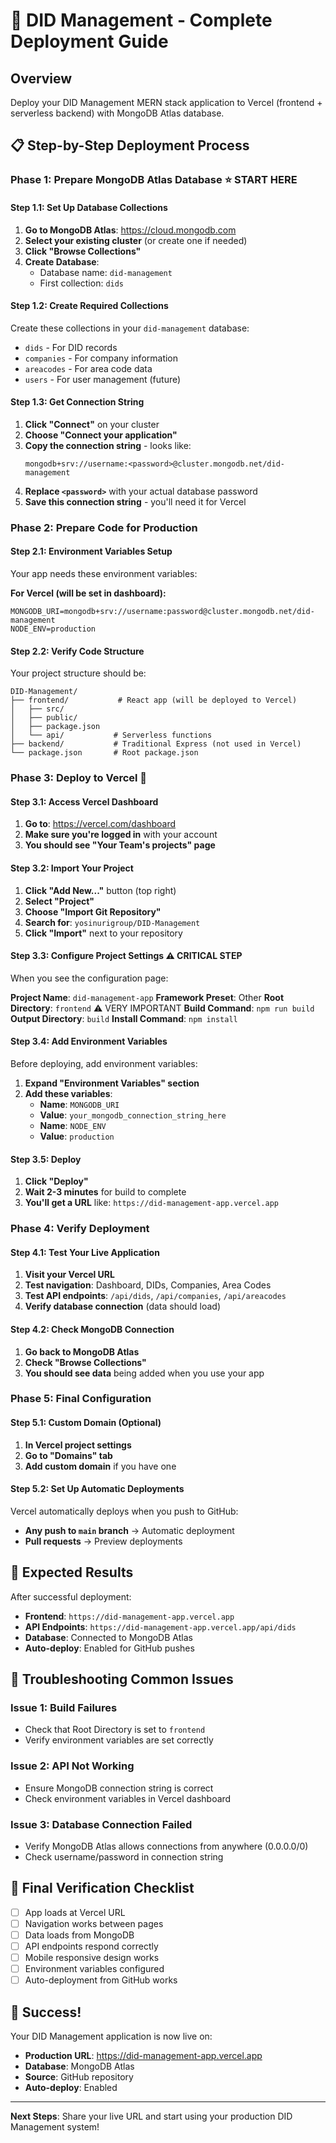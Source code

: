 # 🚀 DID Management - Complete Deployment Guide

## Overview
Deploy your DID Management MERN stack application to Vercel (frontend + serverless backend) with MongoDB Atlas database.

## 📋 **Step-by-Step Deployment Process**

### **Phase 1: Prepare MongoDB Atlas Database** ⭐ START HERE

#### **Step 1.1: Set Up Database Collections**
1. **Go to MongoDB Atlas**: https://cloud.mongodb.com
2. **Select your existing cluster** (or create one if needed)
3. **Click "Browse Collections"**
4. **Create Database**: 
   - Database name: `did-management`
   - First collection: `dids`

#### **Step 1.2: Create Required Collections**
Create these collections in your `did-management` database:
- `dids` - For DID records
- `companies` - For company information  
- `areacodes` - For area code data
- `users` - For user management (future)

#### **Step 1.3: Get Connection String**
1. **Click "Connect"** on your cluster
2. **Choose "Connect your application"**
3. **Copy the connection string** - looks like:
   ```
   mongodb+srv://username:<password>@cluster.mongodb.net/did-management
   ```
4. **Replace `<password>`** with your actual database password
5. **Save this connection string** - you'll need it for Vercel

### **Phase 2: Prepare Code for Production**

#### **Step 2.1: Environment Variables Setup**
Your app needs these environment variables:

**For Vercel (will be set in dashboard):**
```
MONGODB_URI=mongodb+srv://username:password@cluster.mongodb.net/did-management
NODE_ENV=production
```

#### **Step 2.2: Verify Code Structure**
Your project structure should be:
```
DID-Management/
├── frontend/           # React app (will be deployed to Vercel)
│   ├── src/
│   ├── public/
│   ├── package.json
│   └── api/           # Serverless functions
├── backend/           # Traditional Express (not used in Vercel)
└── package.json       # Root package.json
```

### **Phase 3: Deploy to Vercel** 🎯

#### **Step 3.1: Access Vercel Dashboard**
1. **Go to**: https://vercel.com/dashboard
2. **Make sure you're logged in** with your account
3. **You should see "Your Team's projects" page**

#### **Step 3.2: Import Your Project**
1. **Click "Add New..."** button (top right)
2. **Select "Project"**
3. **Choose "Import Git Repository"**
4. **Search for**: `yosinurigroup/DID-Management`
5. **Click "Import"** next to your repository

#### **Step 3.3: Configure Project Settings** ⚠️ CRITICAL STEP
When you see the configuration page:

**Project Name**: `did-management-app`
**Framework Preset**: Other
**Root Directory**: `frontend` ⚠️ VERY IMPORTANT
**Build Command**: `npm run build`
**Output Directory**: `build`
**Install Command**: `npm install`

#### **Step 3.4: Add Environment Variables**
Before deploying, add environment variables:
1. **Expand "Environment Variables" section**
2. **Add these variables**:
   - **Name**: `MONGODB_URI`
   - **Value**: `your_mongodb_connection_string_here`
   - **Name**: `NODE_ENV`  
   - **Value**: `production`

#### **Step 3.5: Deploy**
1. **Click "Deploy"**
2. **Wait 2-3 minutes** for build to complete
3. **You'll get a URL** like: `https://did-management-app.vercel.app`

### **Phase 4: Verify Deployment**

#### **Step 4.1: Test Your Live Application**
1. **Visit your Vercel URL**
2. **Test navigation**: Dashboard, DIDs, Companies, Area Codes
3. **Test API endpoints**: `/api/dids`, `/api/companies`, `/api/areacodes`
4. **Verify database connection** (data should load)

#### **Step 4.2: Check MongoDB Connection**
1. **Go back to MongoDB Atlas**
2. **Check "Browse Collections"**
3. **You should see data** being added when you use your app

### **Phase 5: Final Configuration**

#### **Step 5.1: Custom Domain (Optional)**
1. **In Vercel project settings**
2. **Go to "Domains" tab**
3. **Add custom domain** if you have one

#### **Step 5.2: Set Up Automatic Deployments**
Vercel automatically deploys when you push to GitHub:
- **Any push to `main` branch** → Automatic deployment
- **Pull requests** → Preview deployments

## 🎯 **Expected Results**

After successful deployment:
- **Frontend**: `https://did-management-app.vercel.app`
- **API Endpoints**: `https://did-management-app.vercel.app/api/dids`
- **Database**: Connected to MongoDB Atlas
- **Auto-deploy**: Enabled for GitHub pushes

## 🔧 **Troubleshooting Common Issues**

### **Issue 1: Build Failures**
- Check that Root Directory is set to `frontend`
- Verify environment variables are set correctly

### **Issue 2: API Not Working**
- Ensure MongoDB connection string is correct
- Check environment variables in Vercel dashboard

### **Issue 3: Database Connection Failed**
- Verify MongoDB Atlas allows connections from anywhere (0.0.0.0/0)
- Check username/password in connection string

## 📱 **Final Verification Checklist**

- [ ] App loads at Vercel URL
- [ ] Navigation works between pages
- [ ] Data loads from MongoDB
- [ ] API endpoints respond correctly
- [ ] Mobile responsive design works
- [ ] Environment variables configured
- [ ] Auto-deployment from GitHub works

## 🎉 **Success!**

Your DID Management application is now live on:
- **Production URL**: https://did-management-app.vercel.app
- **Database**: MongoDB Atlas
- **Source**: GitHub repository
- **Auto-deploy**: Enabled

---

**Next Steps**: Share your live URL and start using your production DID Management system!